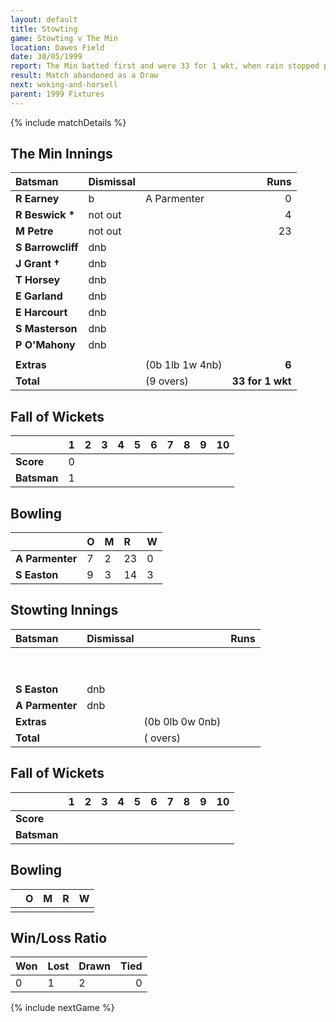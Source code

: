 ```yaml
---
layout: default
title: Stowting
game: Stowting v The Min
location: Dawes Field
date: 30/05/1999
report: The Min batted first and were 33 for 1 wkt, when rain stopped play
result: Match abandoned as a Draw
next: woking-and-horsell
parent: 1999 Fixtures
---
```


{% include matchDetails %}


## The Min Innings

| Batsman | Dismissal |  | Runs |
|:---|:---|---|---:|
| **R Earney** | b | A Parmenter | 0 |
| **R Beswick &#42;** | not out |  | 4 |
| **M Petre** | not out |  | 23 |
| **S Barrowcliff** | dnb |  |  |
| **J Grant &#8224;** | dnb |  |  |
| **T Horsey** | dnb |  |  |
| **E Garland** | dnb |  |  |
| **E Harcourt** | dnb |  |  |
| **S Masterson** | dnb |  |  |
| **P O'Mahony** | dnb |  |  |
|  |  |  |  |
| **Extras** | | (0b 1lb 1w 4nb) | **6** |
| **Total** | | (9 overs) | **33 for 1 wkt** |

## Fall of Wickets

| | 1 | 2 | 3 | 4 | 5 | 6 | 7 | 8 | 9 | 10 |
|---|:---:|:---:|:---:|:---:|:---:|:---:|:---:|:---:|:---:|:---:|
| **Score** | 0 |  |  |  |  |  |  |  |  |  |
| **Batsman** | 1 |  |  |  |  |  |  |  |  |  |

## Bowling

| | O | M | R | W |
|---|:---|:---|:---|:---|
| **A Parmenter** | 7 | 2 | 23 | 0 |
| **S Easton** | 9 | 3 | 14 | 3 |

## Stowting Innings

| Batsman | Dismissal |  | Runs |
|:---|:---|---|---:|
|  |  |  |  |
|  |  |  |  |
|  |  |  |  |
|  |  |  |  |
|  |  |  |  |
|  |  |  |  |
|  |  |  |  |
|  |  |  |  |
|  |  |  |  |
| **S Easton** | dnb |  |  |
| **A Parmenter** | dnb |  |  |
| **Extras** | | (0b 0lb 0w 0nb) |  |
| **Total** | | ( overs) |  |

## Fall of Wickets

| | 1 | 2 | 3 | 4 | 5 | 6 | 7 | 8 | 9 | 10 |
|---|:---:|:---:|:---:|:---:|:---:|:---:|:---:|:---:|:---:|:---:|
| **Score** |  |  |  |  |  |  |  |  |  |  |
| **Batsman** |  |  |  |  |  |  |  |  |  |  |

## Bowling

| | O | M | R | W |
|---|:---|:---|:---|:---|
| |  |  |  |  |

## Win/Loss Ratio

| Won | Lost | Drawn | Tied |
|:---|:---|:---|---:|
| 0 | 1 | 2 | 0 |

{% include nextGame %}